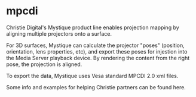 # mpcdi

Christie Digital's Mystique product line enables projection mapping by aligning multiple projectors onto a surface.

For 3D surfaces, Mystique can calculate the projector "poses" (position, orientation, lens properties, etc),
and export these poses for injestion into the Media Server playback device.  By rendering the content from the right pose,
the projection is aligned.

To export the data, Mystique uses Vesa standard MPCDI 2.0 xml files.

Some info and examples for helping Christie partners can be found here.

